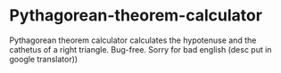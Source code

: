 # Pythagorean-theorem-calculator
Pythagorean theorem calculator calculates the hypotenuse and the cathetus of a right triangle. Bug-free. Sorry for bad english (desc put in google translator))
